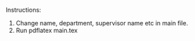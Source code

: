 Instructions: 
1. Change name, department, supervisor name etc in main file.
2. Run pdflatex main.tex
